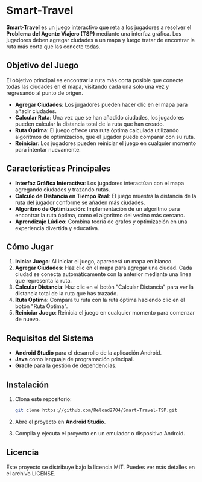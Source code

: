 # Smart-Travel

**Smart-Travel** es un juego interactivo que reta a los jugadores a resolver el **Problema del Agente Viajero (TSP)** mediante una interfaz gráfica. Los jugadores deben agregar ciudades a un mapa y luego tratar de encontrar la ruta más corta que las conecte todas.

## Objetivo del Juego

El objetivo principal es encontrar la ruta más corta posible que conecte todas las ciudades en el mapa, visitando cada una solo una vez y regresando al punto de origen.

- **Agregar Ciudades**: Los jugadores pueden hacer clic en el mapa para añadir ciudades.
- **Calcular Ruta**: Una vez que se han añadido ciudades, los jugadores pueden calcular la distancia total de la ruta que han creado.
- **Ruta Óptima**: El juego ofrece una ruta óptima calculada utilizando algoritmos de optimización, que el jugador puede comparar con su ruta.
- **Reiniciar**: Los jugadores pueden reiniciar el juego en cualquier momento para intentar nuevamente.

## Características Principales

- **Interfaz Gráfica Interactiva**: Los jugadores interactúan con el mapa agregando ciudades y trazando rutas.
- **Cálculo de Distancia en Tiempo Real**: El juego muestra la distancia de la ruta del jugador conforme se añaden más ciudades.
- **Algoritmo de Optimización**: Implementación de un algoritmo para encontrar la ruta óptima, como el algoritmo del vecino más cercano.
- **Aprendizaje Lúdico**: Combina teoría de grafos y optimización en una experiencia divertida y educativa.

## Cómo Jugar

1. **Iniciar Juego**: Al iniciar el juego, aparecerá un mapa en blanco.
2. **Agregar Ciudades**: Haz clic en el mapa para agregar una ciudad. Cada ciudad se conecta automáticamente con la anterior mediante una línea que representa la ruta.
3. **Calcular Distancia**: Haz clic en el botón "Calcular Distancia" para ver la distancia total de la ruta que has trazado.
4. **Ruta Óptima**: Compara tu ruta con la ruta óptima haciendo clic en el botón "Ruta Óptima".
5. **Reiniciar Juego**: Reinicia el juego en cualquier momento para comenzar de nuevo.

## Requisitos del Sistema

- **Android Studio** para el desarrollo de la aplicación Android.
- **Java** como lenguaje de programación principal.
- **Gradle** para la gestión de dependencias.

## Instalación

1. Clona este repositorio:
    ```bash
    git clone https://github.com/Reload2704/Smart-Travel-TSP.git
    ```

2. Abre el proyecto en **Android Studio**.

3. Compila y ejecuta el proyecto en un emulador o dispositivo Android.


## Licencia

Este proyecto se distribuye bajo la licencia MIT. Puedes ver más detalles en el archivo LICENSE.
